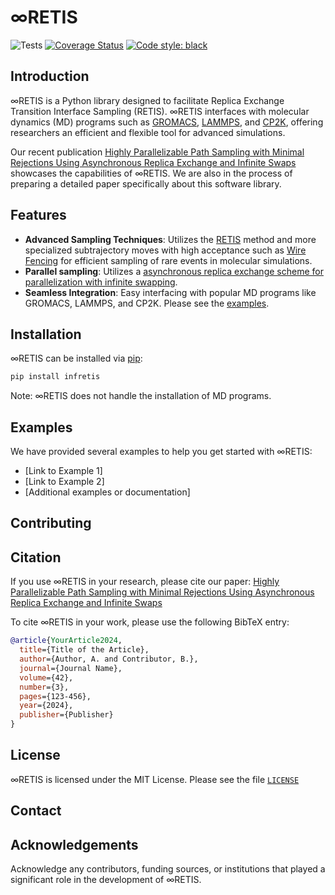# &infin;RETIS
![Tests](https://github.com/infretis/infretis/actions/workflows/test.yaml/badge.svg)
[![Coverage Status](https://coveralls.io/repos/github/infretis/infretis/badge.svg?branch=main)](https://coveralls.io/github/infretis/infretis?branch=main)
[![Code style: black](https://img.shields.io/badge/code%20style-black-000000.svg)](https://github.com/psf/black)

## Introduction
∞RETIS is a Python library designed to facilitate Replica Exchange Transition Interface Sampling (RETIS).
∞RETIS interfaces with molecular dynamics (MD) programs such as
[GROMACS](https://www.gromacs.org/), [LAMMPS](https://www.lammps.org/), and [CP2K](https://www.cp2k.org/), offering researchers an
efficient and flexible tool for advanced simulations.

Our recent publication
[Highly Parallelizable Path Sampling with Minimal Rejections Using Asynchronous Replica Exchange and Infinite Swaps](link-to-your-article)
showcases the capabilities of ∞RETIS.
We are also in the process of preparing a detailed paper specifically about this software library.

## Features
- **Advanced Sampling Techniques**: Utilizes the [RETIS](https://doi.org/10.1103/PhysRevLett.98.268301) method
  and more specialized subtrajectory moves with high acceptance such as [Wire Fencing](https://doi.org/10.1063/5.0127249) for
  efficient sampling of rare events in molecular simulations.
- **Parallel sampling**: Utilizes a [asynchronous replica exchange scheme for parallelization with infinite swapping](https://doi.org/10.1021/acs.jpca.2c06004).
- **Seamless Integration**: Easy interfacing with popular MD programs like GROMACS, LAMMPS, and CP2K. Please see the [examples](#Examples).


## Installation
∞RETIS can be installed via [pip](https://pypi.org/project/infretis/):

```bash
pip install infretis
```

Note: ∞RETIS does not handle the installation of MD programs.

## Examples

We have provided several examples to help you get started with ∞RETIS:

* [Link to Example 1]
* [Link to Example 2]
* [Additional examples or documentation]


## Contributing


## Citation

If you use ∞RETIS in your research, please cite our paper:
[Highly Parallelizable Path Sampling with Minimal Rejections Using Asynchronous Replica Exchange and Infinite Swaps](link-to-your-article)

To cite ∞RETIS in your work, please use the following BibTeX entry:

```bibtex
@article{YourArticle2024,
  title={Title of the Article},
  author={Author, A. and Contributor, B.},
  journal={Journal Name},
  volume={42},
  number={3},
  pages={123-456},
  year={2024},
  publisher={Publisher}
}
```

## License

∞RETIS is licensed under the MIT License. Please see the file [`LICENSE`](LICENSE)

## Contact

## Acknowledgements

Acknowledge any contributors, funding sources, or institutions that played a significant role in the development of ∞RETIS.

